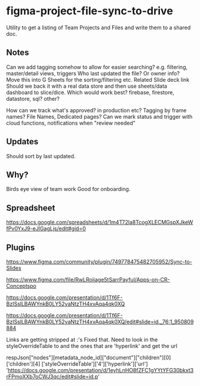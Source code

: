 # figma-project-file-sync-to-drive
Utility to get a listing of Team Projects and Files and write them to a shared doc.

## Notes
Can we add tagging somehow to allow for easier searching?
	e.g. filtering, master/detail views, triggers
Who last updated the file? Or owner info?
Move this into G Sheets for the sorting/filtering etc.
Related Slide deck link
Should we back it with a real data store and then use sheets/data dashboard to slice/dice.
	Which would work best? firebase, firestore, datastore, sql? other?

How can we track what's approved? in production etc? 
Tagging by frame names? File Names, Dedicated pages?
Can we mark status and trigger with cloud functions, notifications when "review needed"


## Updates
Should sort by last updated.

## Why?
Birds eye view of team work
Good for onboarding.

## Spreadsheet
https://docs.google.com/spreadsheets/d/1m4T72la8TcogXLECMGspXJkeWfPv0YxJ9-eJlGagLjs/edit#gid=0


## Plugins
https://www.figma.com/community/plugin/749778475482705952/Sync-to-Slides

https://www.figma.com/file/RwLRoiiage5tSarrPayful/Apps-on-CR-Conceptspo


https://docs.google.com/presentation/d/1Tf6F-BzISslLBAWYnkB0LY52yaNtzTH4xvAqa4qk0XQ

https://docs.google.com/presentation/d/1Tf6F-BzISslLBAWYnkB0LY52yaNtzTH4xvAqa4qk0XQ/edit#slide=id._76:1_950809884


Links are getting stripped at :'s 
Fixed that. 
Need to look in the styleOverrideTable to and the ones that are 'hyperlink' and get the url 

respJson["nodes"][metadata_node_id]["document"]["children"][0]['children'][4]
    ['styleOverrideTable']['4']['hyperlink']['url']
'https://docs.google.com/presentation/d/1eyhLnHO8fZFC1gYYtYFG30bkxt3rFPmoXXb7oCWJ3qc/edit#slide=id.p'

